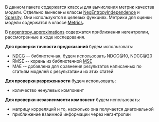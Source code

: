 В данном пакете содержатся классы для вычисления метрик качества модели.
Отдельно вынесены классы [NegEntropyIndependence](independence.py) и [Sparsity](sparsity.py). Они используются в целевых функциях.
Метрики для оценки модели содержатся в классе [Metrics](model_metrics.py).

В [negentropy_approximations](negentropy_approximations) содержатся приближения негентропии, рассмотренные в ходе исследования.

**Для проверки точности предсказаний** будем использовать:
* [NDCG](https://scikit-learn.org/stable/modules/generated/sklearn.metrics.ndcg_score.html) -- библиотечная, будем использовать NDCG@10, NDCG@20 
* RMSE -- корень из библиотечной [MSE](https://scikit-learn.org/stable/modules/generated/sklearn.metrics.mean_squared_error.html)
* MAE -- добавлена для сравнения результатов написанных по статьям моделей с результатами из этих статей


**Для проверки разреженности** будем использовать:
*  количество ненулевых компонент

**Для проверки независимости компонент** будем использовать:
* матрицу корреляций и то, насколько она получается диагональной
* приближение взаимной информации через негэнтропии